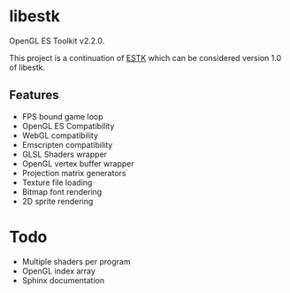 libestk
=======

OpenGL ES Toolkit v2.2.0.

This project is a continuation of [ESTK](git@github.com:carlmartus/libestk.git) which can be considered version 1.0 of libestk.

Features
--------
 * FPS bound game loop
 * OpenGL ES Compatibility
 * WebGL compatibility
 * Emscripten compatibility
 * GLSL Shaders wrapper
 * OpenGL vertex buffer wrapper
 * Projection matrix generators
 * Texture file loading
 * Bitmap font rendering
 * 2D sprite rendering

Todo
====
 * Multiple shaders per program
 * OpenGL index array
 * Sphinx documentation

